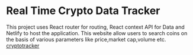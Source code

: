 # Real Time Crypto Data Tracker

This project uses React router for routing, React context API for Data and Netlify to host the application. This website allow users to search coins on the basis of various parameters like price,market cap,volume etc. [cryptotracker](https://cryptolivedatatracker.netlify.app/)
